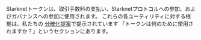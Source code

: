 Starknetトークンは、取引手数料の支払い、Starknetプロトコルへの参加、およびガバナンスへの参加に使用されます。 これらの各ユーティリティに対する根拠は、私たちの [分散化提案](https://medium.com/starkware/part-2-a-decentralization-and-governance-proposal-for-starknet-23e335645778)で提示されています 「トークンは何のために使用されますか？」というセクションにあります。